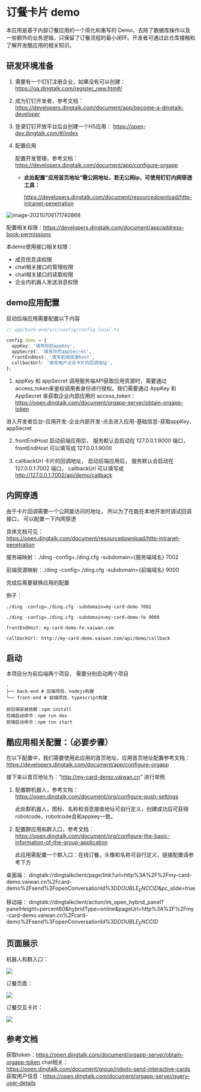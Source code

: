 # 订餐卡片 demo

本应用是基于内部订餐应用的一个简化和重写的 Demo，去除了数据库操作以及一些额外的业务逻辑，只保留了订餐流程的最小闭环。开发者可通过此仓库接触和了解开发酷应用的相关知识。

## 研发环境准备

1. 需要有一个钉钉注册企业，如果没有可以创建：https://oa.dingtalk.com/register_new.htm#/

2. 成为钉钉开发者，参考文档：https://developers.dingtalk.com/document/app/become-a-dingtalk-developer

3. 登录钉钉开放平台后台创建一个H5应用： https://open-dev.dingtalk.com/#/index

4. 配置应用

   配置开发管理，参考文档：https://developers.dingtalk.com/document/app/configure-orgapp

    - **此处配置“应用首页地址”需公网地址，若无公网ip，可使用钉钉内网穿透工具：**

      https://developers.dingtalk.com/document/resourcedownload/http-intranet-penetration

![image-20210706171740868](https://img.alicdn.com/imgextra/i4/O1CN01C9ta8k1L3KzzYEPiH_!!6000000001243-2-tps-953-517.png)

配置相关权限：https://developers.dingtalk.com/document/app/address-book-permissions

本demo使用接口相关权限：

- 成员信息读权限
- chat相关接口的管理权限
- chat相关接口的读取权限
- 企业内机器人发送消息权限

## demo应用配置

启动后端应用需要配置以下内容

```ts
// app/back-end/src/config/config.local.ts

config.demo = {
  appKey: '填写你的appKey',
  appSecret: '填写你的appSecret',
  frontEndHost: '填写前端资源host',
  callbackUrl: '填写用户点击卡片的回调地址',
};

```

1. appKey 和 appSecret
   调用服务端API获取应用资源时，需要通过access_token来鉴权调用者身份进行授权。我们需要通过 AppKey 和 AppSecret 来获取企业内部应用的 access_token：https://open.dingtalk.com/document/orgapp-server/obtain-orgapp-token
   
进入开发者后台-应用开发-企业内部开发-点击进入应用-基础信息-获取appKey、appSecret

2. frontEndHost
   启动前端应用后， 服务默认会启动在 127.0.0.1:9000 端口， frontEndHost 可以填写成 127.0.0.1:9000

3. callbackUrl
   卡片的回调地址， 启动后端应用后， 服务默认会启动在 127.0.0.1:7002 端口， callbackUrl 可以填写成 http://127.0.0.1:7002/api/demo/callback

## 内网穿透

由于卡片回调需要一个公网能访问的地址， 所以为了在能在本地开发时调试回调接口， 可以配置一下内网穿透

具体文档可见：https://open.dingtalk.com/document/resourcedownload/http-intranet-penetration

服务端映射：./ding -config=./ding.cfg -subdomain={服务端域名} 7002

前端资源映射：./ding -config=./ding.cfg -subdomain={前端域名} 9000

完成后需要替换应用的配置

例子：
```
./ding -config=./ding.cfg -subdomain=my-card-demo 7002

./ding -config=./ding.cfg -subdomain=my-card-demo-fe 9000

frontEndHost: my-card-demo-fe.vaiwan.com

callbackUrl: http://my-card-demo.vaiwan.com/api/demo/callback

```

## 启动

本项目分为前后端两个项目， 需要分别启动两个项目

```
.
├── back-end # 后端项目，nodejs构建
└── front-end # 前端项目，typescript构建

前后端安装依赖：npm install
后端启动命令：npm run dev
前端启动命令：npm run start
```


## 酷应用相关配置：（必要步骤）

在以下配置中，我们需要使用此应用的首页地址，应用首页地址配置参考文档：https://developers.dingtalk.com/document/app/configure-orgapp

接下来以首页地址为："http://my-card-demo.vaiwan.cn" 进行举例

1. 配置群机器人，参考文档：https://open.dingtalk.com/document/org/configure-push-settings
   
   此处群机器人，图标、名称和消息接收地址可自行定义，创建成功后可获得robotcode，robotcode会和appkey一致。
   
2. 配置群应用和群入口，参考文档：https://open.dingtalk.com/document/org/configure-the-basic-information-of-the-group-application

   此应用需配置一个群入口：在线订餐。头像和名称可自行定义，链接配置请参考下方

桌面端：
dingtalk://dingtalkclient/page/link?url=http%3A%2F%2Fmy-card-demo.vaiwan.cn%2Fcard-demo%2Fsend%3FopenConversationId%3D$DOUBLE_ENCCID$&pc_slide=true

移动端：
dingtalk://dingtalkclient/action/im_open_hybrid_panel?panelHeight=percent60&hybridType=online&pageUrl=http%3A%2F%2Fmy-card-demo.vaiwan.cn%2Fcard-demo%2Fsend%3FopenConversationId%3D$DOUBLE_ENCCID$

## 页面展示

机器人和群入口：

![](https://img.alicdn.com/imgextra/i4/O1CN01qwn2U01iHIIWZArfy_!!6000000004387-0-tps-810-1800.jpg)

订餐页面：

![](https://img.alicdn.com/imgextra/i4/O1CN01GbjDUM1gKNjaxuknK_!!6000000004123-0-tps-1080-2400.jpg)

订餐交互卡片：

![](https://img.alicdn.com/imgextra/i4/O1CN01n3nD0x2AAhqGLwtLv_!!6000000008163-0-tps-810-1800.jpg)


## 参考文档

获取token：https://open.dingtalk.com/document/orgapp-server/obtain-orgapp-token
chat相关： https://open.dingtalk.com/document/group/robots-send-interactive-cards
获取用户信息：https://open.dingtalk.com/document/orgapp-server/query-user-details



